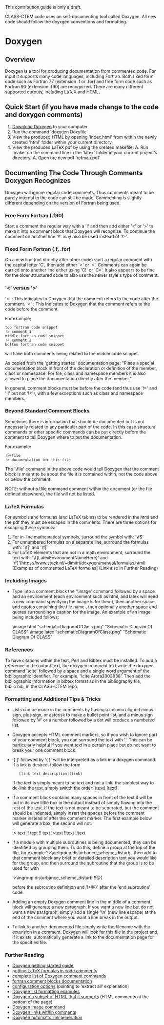 This contribution guide is only a draft.

CLASS-CTEM code uses an self-documenting tool called Doxygen. All new code should follow the doyxgen conventions and formatting.

# Doxygen
## Overview
Doxygen is a tool for producing documentation from commented code. For input it supports many code languages, 
including Fortran. Both fixed form code such as Fortran 77 (extension .f or .for) and free form code such as Fortran 90
(extension .f90) are recognized. There are many different supported outputs, including LaTeX and HTML.

## Quick Start (if you have made change to the code and doxygen comments)
   1. [Download Doxygen](http://www.stack.nl/~dimitri/doxygen/download.html) to your computer
   1. Run the command 'doxygen Doxyfile'.
   1. View the produced HTML by opening 'index.html' from within the newly created 'html' folder within your current directory.
   1. View the produced LaTeX pdf by using the created makefile:
      A. Run 'make' on the command line in the 'latex' folder in your current project's directory.
      A. Open the new pdf 'refman.pdf'

## Documenting The Code Through Comments Doxygen Recognizes
Doxygen will ignore regular code comments. Thus comments meant to be purely internal to the code can still be made. 
Commenting is slightly different depending on the version of Fortran being used.

### Free Form Fortran (.f90)
Start a comment the regular way with a '!' and then add either '<' or '>' to make it into a
comment block that Doxygen will recognize. To continue the comment on another line '!!' may also be used instead of '!>'.

### Fixed Form Fortran (.f, .for)
On a new line (not directly after other code) start a regular comment with the capital letter 'C',
then add either '<' or '>'. Comments can again be carried onto another line either using 'C!' or 'C>'.
It also appears to be fine for the older structured code to also use the newer style's type of comment.

### '<' versus '>'
'>' : This indicates to Doxygen that the comment refers to the code after the comment. 
'<' : This indicates to Doxygen that the comment refers to the code before the comment.

For example;

    top fortran code snippet
    !> comment 1
    middle fortran code snippet
    !< comment 2
    bottom fortran code snippet

will have both comments being related to the middle code snippet.

As copied from the 'getting started' documentation page:
"Place a special documentation block in front of the declaration or definition of the member, class or namespace.
For file, class and namespace members it is also allowed to place the documentation directly after the member."

In general, comment blocks must be before the code (and thus use '!>' and '!!' but not '!<'), 
with a few exceptions such as class and namespace members.

### Beyond Standard Comment Blocks
Sometimes there is information that should be documented but is not necessarily related to any particular part
of the code. In this case structural commands or other specific commands can be put directly before the comment to tell Doxygen 
where to put the documentation. 

For example:

    !>\file
    !> documentation for this file

The '\file' command in the above code would tell Doxygen that the comment block is meant to be about the
file it is contained within, not the code above or below the comment.

NOTE: without a \file command comment within the document (or the file defined elsewhere), the file will not be listed. 

### LaTeX Formulas
For symbols and formulas (and LaTeX tables) to be rendered in the html and the pdf they must be escaped in
the comments. There are three options for escaping these symbols:
   1. For in-line mathematical symbols, surround the symbol with: '\f$'
   1. For unnumbered formulas on a separate line, surround the formulas with: '\f[' and '\f]'
   1. For LaTeX elements that are not in a math environment, surround the text with: '\f{LatexEnvironmentNameHere}' and '\f}'(https://www.stack.nl/~dimitri/doxygen/manual/formulas.html)[Examples of commented LaTeX formulas] (Link also in Further Reading)

### Including Images
   * Type into a comment block the '\image' command followed by a space and an environment (each environment such as html, 
     and latex will need a new command specifying the image is for them), then another space and quotes containing the file name
     , then optionally another space and quotes surrounding a caption for the image. An example of an image being included follows: 


        \image html "schematicDiagramOfClass.png" "Schematic Diagram Of CLASS"
        \image latex "schematicDiagramOfClass.png" "Schematic Diagram Of CLASS"


### References
To have citations within the text, Perl and Bibtex must be installed. To add a reference in the output text, the doxygen comment text write the doxygen command '\cite' followed by a space and a single word 
argument of the bibliographic identifier. For example, '\cite Arora2003838'. Then add the bibliographic information in 
bibtex format as in the bibliography file, biblio.bib, in the CLASS-CTEM repo.

### Formatting and Additional Tips & Tricks
   * Lists can be made in the comments by having a column aligned minus sign, plus sign, or asterisk to make a bullet point list,
     and a minus sign followed by '#' or a number followed by a dot will produce a numbered list.
   * Doxygen accepts HTML comment markers, so if you wish to ignore part of your comment block, you can surround the
     text with '<!-- hidden section here -->'. This can be particularly helpful if you want text in a certain place but do not want
     to break your one comment block.
   * '[ ]' followed by '( )' will be interpreted as a link in a doxygen command. If a link is desired, follow the form 

            [link text description](link)

     If the text is simply meant to be text and not a link, the simplest way to de-link the text, simply switch the order:'(text) [text]'.
   * If a comment block contains many spaces in front of the text it will be put in its own little box in the output instead 
     of simply flowing into the rest of the text. If the text is not meant to be separated, but the comment should be indented, 
     simply insert the spaces before the comment marker instead of after the comment marker. The first example below will generate
     a box, the second will not:

        !>             text
        !!             text
        !!             text
        !>text
        !!text
        !!text

   * If a module with multiple subroutines is being documented, they can be identified by grouping them. To do this, define a group at 
     the top of the file, for example '!>\defgroup disturbance_scheme_disturb', then add to that comment block any brief or detailed 
     description text you would like for the group, and then surround the subroutine that the group is to be used for with 

        !>\ingroup disturbance_scheme_disturb
        !!@{

     before the subroutine definition and '!>@}' after the 'end subroutine' code.
     
   * Adding an empty Doxygen comment line in the middle of a comment block will generate a new paragraph. If you want a new line but do not want a new paragraph,
     simply add a single '\n' (new line escape) at the end of the comment where you want a line break in the output.
   * To link to another documented file simply write the filename with the extension in a comment. Doxygen will look for this file in
     the project and, if it exists, automatically generate a link to the documentation page for the specified file.

### Further Reading
   * [Doxygen getting started guide](http://www.stack.nl/~dimitri/doxygen/manual/starting.html)
   * [putting LaTeX formulas in code comments](https://www.stack.nl/~dimitri/doxygen/manual/formulas.html)
   * [complete list of Doxygen comment commands](http://www.stack.nl/~dimitri/doxygen/manual/commands.html#cmd_intro)
   * [fortran comment blocks documentation](http://www.stack.nl/~dimitri/doxygen/manual/docblocks.html#fortranblocks)
   * [configuration options](http://www.stack.nl/~dimitri/doxygen/manual/config.html#cfg_extract_all) (pointing to 'extract all' explanation)
   * [Doxygen list formatting examples](https://www.stack.nl/~dimitri/doxygen/manual/lists.html)
   * [Doxygen's subset of HTML that it supports](https://www.stack.nl/~dimitri/doxygen/manual/htmlcmds.html) (HTML comments at the bottom of the page)
   * [Doxygen image command](https://www.stack.nl/~dimitri/doxygen/manual/commands.html#cmdimage)
   * [Doxygen links within comments](https://www.stack.nl/~dimitri/doxygen/manual/markdown.html#md_links)
   * [Doxygen automatic link generation](https://www.stack.nl/~dimitri/doxygen/manual/autolink.html)
